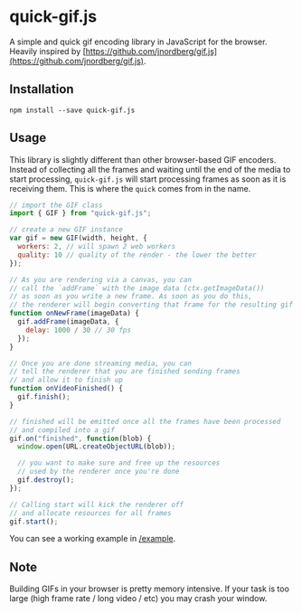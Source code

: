 # quick-gif.js

A simple and quick gif encoding library in JavaScript for the browser. Heavily inspired by [https://github.com/jnordberg/gif.js](https://github.com/jnordberg/gif.js).

## Installation

```
npm install --save quick-gif.js
```

## Usage

This library is slightly different than other browser-based GIF encoders. Instead of collecting all the frames and waiting until the end of the media to start processing, `quick-gif.js` will start processing frames as soon as it is receiving them. This is where the `quick` comes from in the name.

```js
// import the GIF class
import { GIF } from "quick-gif.js";

// create a new GIF instance
var gif = new GIF(width, height, {
  workers: 2, // will spawn 2 web workers
  quality: 10 // quality of the render - the lower the better
});

// As you are rendering via a canvas, you can
// call the `addFrame` with the image data (ctx.getImageData())
// as soon as you write a new frame. As soon as you do this,
// the renderer will begin converting that frame for the resulting gif
function onNewFrame(imageData) {
  gif.addFrame(imageData, {
    delay: 1000 / 30 // 30 fps
  });
}

// Once you are done streaming media, you can
// tell the renderer that you are finished sending frames
// and allow it to finish up
function onVideoFinished() {
  gif.finish();
}

// finished will be emitted once all the frames have been processed
// and compiled into a gif
gif.on("finished", function(blob) {
  window.open(URL.createObjectURL(blob));

  // you want to make sure and free up the resources
  // used by the renderer once you're done
  gif.destroy();
});

// Calling start will kick the renderer off
// and allocate resources for all frames
gif.start();
```

You can see a working example in [/example]("./blob/master/example").

## Note

Building GIFs in your browser is pretty memory intensive. If your task is too large (high frame rate / long video / etc) you may crash your window.

